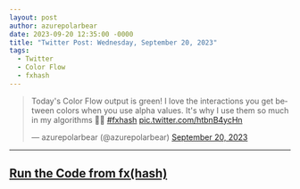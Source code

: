 ```yaml
---
layout: post
author: azurepolarbear
date: 2023-09-20 12:35:00 -0000
title: "Twitter Post: Wednesday, September 20, 2023"
tags: 
  - Twitter
  - Color Flow
  - fxhash
---
```


<blockquote class="twitter-tweet"><p lang="en" dir="ltr">Today&#39;s Color Flow output is green!  I love the interactions you get between colors when you use alpha values.  It&#39;s why I use them so much in my algorithms 💚🍏 <a href="https://twitter.com/hashtag/fxhash?src=hash&amp;ref_src=twsrc%5Etfw">#fxhash</a> <a href="https://t.co/htbnB4ycHn">pic.twitter.com/htbnB4ycHn</a></p>&mdash; azurepolarbear (@azurepolarbear) <a href="https://twitter.com/azurepolarbear/status/1704549803730817081?ref_src=twsrc%5Etfw">September 20, 2023</a></blockquote> <script async src="https://platform.twitter.com/widgets.js" charset="utf-8"></script>


----


## <a href="https://gateway.fxhash2.xyz/ipfs/QmPedWAC1hY8RHXhwzzdkKrj9vBh4fxVW3aVLX6t1V9oDg/?fxhash=oowMHWTsYAh4VCNCTVh2YV3KnRAdyLs7b49qGaB44uZYyv5vqbX&fxiteration=6" target="_blank" rel="noopener noreferrer">Run the Code from fx(hash)</a>
